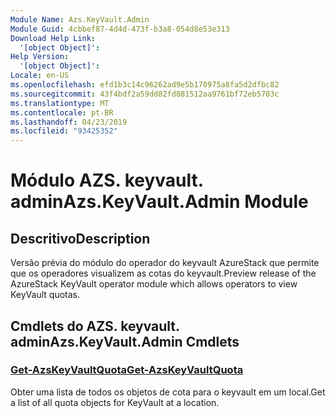 ```yaml
---
Module Name: Azs.KeyVault.Admin
Module Guid: 4cbbef87-4d4d-473f-b3a8-054d8e53e313
Download Help Link:
  '[object Object]': 
Help Version:
  '[object Object]': 
Locale: en-US
ms.openlocfilehash: efd1b3c14c96262ad9e5b170975a8fa5d2dfbc82
ms.sourcegitcommit: 43f4bdf2a59dd82fd881512aa9761bf72eb5703c
ms.translationtype: MT
ms.contentlocale: pt-BR
ms.lasthandoff: 04/23/2019
ms.locfileid: "93425352"
---
```

# <span data-ttu-id="99f99-101">Módulo AZS. keyvault. admin</span><span class="sxs-lookup"><span data-stu-id="99f99-101">Azs.KeyVault.Admin Module</span></span>
## <span data-ttu-id="99f99-102">Descritivo</span><span class="sxs-lookup"><span data-stu-id="99f99-102">Description</span></span>
<span data-ttu-id="99f99-103">Versão prévia do módulo do operador do keyvault AzureStack que permite que os operadores visualizem as cotas do keyvault.</span><span class="sxs-lookup"><span data-stu-id="99f99-103">Preview release of the AzureStack KeyVault operator module which allows operators to view KeyVault quotas.</span></span>

## <span data-ttu-id="99f99-104">Cmdlets do AZS. keyvault. admin</span><span class="sxs-lookup"><span data-stu-id="99f99-104">Azs.KeyVault.Admin Cmdlets</span></span>
### [<span data-ttu-id="99f99-105">Get-AzsKeyVaultQuota</span><span class="sxs-lookup"><span data-stu-id="99f99-105">Get-AzsKeyVaultQuota</span></span>](Get-AzsKeyVaultQuota.md)
<span data-ttu-id="99f99-106">Obter uma lista de todos os objetos de cota para o keyvault em um local.</span><span class="sxs-lookup"><span data-stu-id="99f99-106">Get a list of all quota objects for KeyVault at a location.</span></span>

